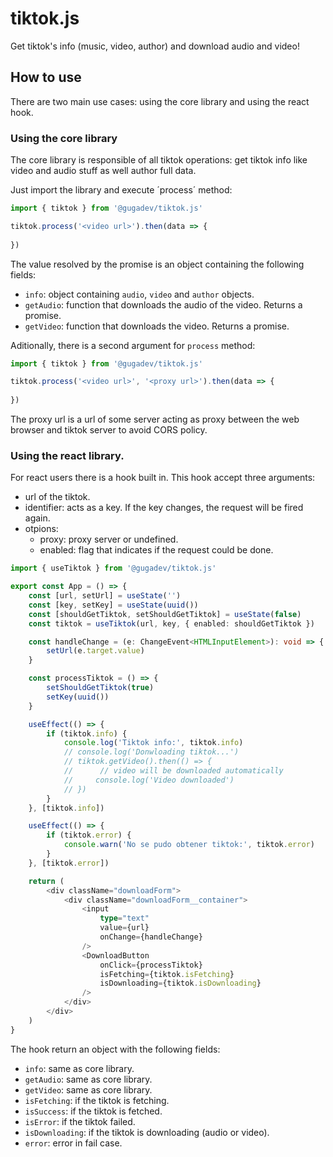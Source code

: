 # tiktok.js

Get tiktok's info (music, video, author) and download audio and video!

## How to use

There are two main use cases: using the core library and using the react hook.

### Using the core library

The core library is responsible of all tiktok operations: get tiktok info like video and audio stuff as well author full data.

Just import the library and execute ´process´ method:

````typescript
import { tiktok } from '@gugadev/tiktok.js'

tiktok.process('<video url>').then(data => {
    
})
````

The value resolved by the promise is an object containing the following fields:

- `info`: object containing `audio`, `video` and `author` objects.
- `getAudio`: function that downloads the audio of the video. Returns a promise.
- `getVideo`: function that downloads the video. Returns a promise.

Aditionally, there is a second argument for `process` method:

````typescript
import { tiktok } from '@gugadev/tiktok.js'

tiktok.process('<video url>', '<proxy url>').then(data => {
    
})
````

The proxy url is a url of some server acting as proxy between the web browser and tiktok server to avoid CORS policy.

### Using the react library.

For react users there is a hook built in. This hook accept three arguments:

- url of the tiktok.
- identifier: acts as a key. If the key changes, the request will be fired again.
- otpions:
    - proxy: proxy server or undefined.
    - enabled: flag that indicates if the request could be done.

````typescript
import { useTiktok } from '@gugadev/tiktok.js'

export const App = () => {
    const [url, setUrl] = useState('')
    const [key, setKey] = useState(uuid())
    const [shouldGetTiktok, setShouldGetTiktok] = useState(false)
    const tiktok = useTiktok(url, key, { enabled: shouldGetTiktok })

    const handleChange = (e: ChangeEvent<HTMLInputElement>): void => {
        setUrl(e.target.value)
    }

    const processTiktok = () => {
        setShouldGetTiktok(true)
        setKey(uuid())
    }

    useEffect(() => {
        if (tiktok.info) {
            console.log('Tiktok info:', tiktok.info)
            // console.log('Donwloading tiktok...')
            // tiktok.getVideo().then(() => {
            //      // video will be downloaded automatically
            //     console.log('Video downloaded')
            // })
        }
    }, [tiktok.info])

    useEffect(() => {
        if (tiktok.error) {
            console.warn('No se pudo obtener tiktok:', tiktok.error)
        }
    }, [tiktok.error])

    return (
        <div className="downloadForm">
            <div className="downloadForm__container">
                <input
                    type="text"
                    value={url}
                    onChange={handleChange}
                />
                <DownloadButton
                    onClick={processTiktok}
                    isFetching={tiktok.isFetching}
                    isDownloading={tiktok.isDownloading}
                />
            </div>
        </div>
    )
}
````

The hook return an object with the following fields:

- `info`: same as core library.
- `getAudio`: same as core library.
- `getVideo`: same as core library.
- `isFetching`: if the tiktok is fetching.
- `isSuccess`: if the tiktok is fetched.
- `isError`: if the tiktok failed.
- `isDownloading`: if the tiktok is downloading (audio or video).
- `error`: error in fail case.
